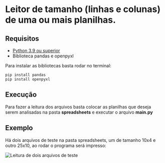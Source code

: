 # Leitor de tamanho (linhas e colunas) de uma ou mais planilhas.

## Requisitos

- [Python 3.9 ou superior](https://www.python.org/downloads/ "Download Python")
- Biblioteca pandas e openpyxl

Para instalar as bibliotecas basta rodar no terminal:

    pip install pandas
    pip install openpyxl

## Execução

Para fazer a leitura dos arquivos basta colocar as planilhas que deseja serem analisadas na pasta **spreadsheets** e executar o arquivo **main.py**

## Exemplo

Há dois arquivos de teste na pasta spreadsheets, um de tamanho 10x4 e outro 25x10, ao rodar o programa será impresso:

![Leitura de dois arquivos de teste](https://i.imgur.com/EHuXcph.png)

